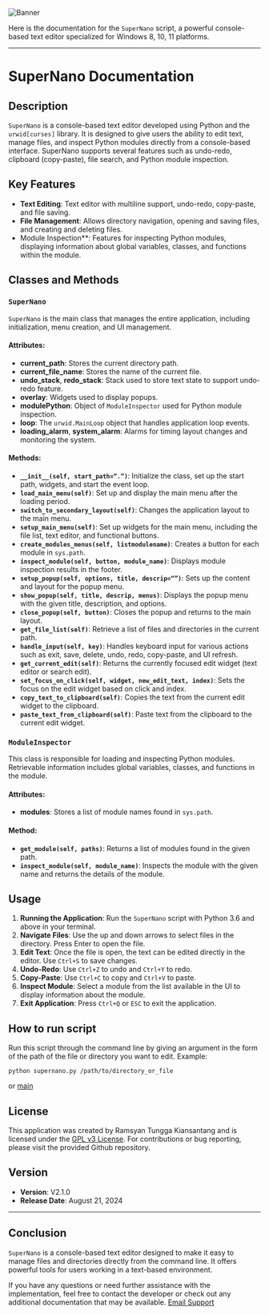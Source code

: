 <img src="https://repository-images.githubusercontent.com/847198464/b36c0223-b3fa-4846-8f82-21e1b48d7021" alt="Banner" style="max-width: 100%; height: auto;" />

Here is the documentation for the `SuperNano` script, a powerful console-based text editor specialized for Windows 8, 10, 11 platforms.

---

# SuperNano Documentation

## Description
`SuperNano` is a console-based text editor developed using Python and the `urwid[curses]` library. It is designed to give users the ability to edit text, manage files, and inspect Python modules directly from a console-based interface. SuperNano supports several features such as undo-redo, clipboard (copy-paste), file search, and Python module inspection.

## Key Features
- **Text Editing**: Text editor with multiline support, undo-redo, copy-paste, and file saving.
- **File Management**: Allows directory navigation, opening and saving files, and creating and deleting files.
- Module Inspection**: Features for inspecting Python modules, displaying information about global variables, classes, and functions within the module.


## Classes and Methods

### `SuperNano`
`SuperNano` is the main class that manages the entire application, including initialization, menu creation, and UI management.

#### Attributes:
- **current_path**: Stores the current directory path.
- **current_file_name**: Stores the name of the current file.
- **undo_stack**, **redo_stack**: Stack used to store text state to support undo-redo feature.
- **overlay**: Widgets used to display popups.
- **modulePython**: Object of `ModuleInspector` used for Python module inspection.
- **loop**: The `urwid.MainLoop` object that handles application loop events.
- **loading_alarm**, **system_alarm**: Alarms for timing layout changes and monitoring the system.

#### Methods:
- **`__init__(self, start_path=“.”)`**: Initialize the class, set up the start path, widgets, and start the event loop.
- **`load_main_menu(self)`**: Set up and display the main menu after the loading period.
- **`switch_to_secondary_layout(self)`**: Changes the application layout to the main menu.
- **`setup_main_menu(self)`**: Set up widgets for the main menu, including the file list, text editor, and functional buttons.
- **`create_modules_menus(self, listmodulename)`**: Creates a button for each module in `sys.path`.
- **`inspect_module(self, button, module_name)`**: Displays module inspection results in the footer.
- **`setup_popup(self, options, title, descrip=“”)`**: Sets up the content and layout for the popup menu.
- **`show_popup(self, title, descrip, menus)`**: Displays the popup menu with the given title, description, and options.
- **`close_popup(self, button)`**: Closes the popup and returns to the main layout.
- **`get_file_list(self)`**: Retrieve a list of files and directories in the current path.
- **`handle_input(self, key)`**: Handles keyboard input for various actions such as exit, save, delete, undo, redo, copy-paste, and UI refresh.
- **`get_current_edit(self)`**: Returns the currently focused edit widget (text editor or search edit).
- **`set_focus_on_click(self, widget, new_edit_text, index)`**: Sets the focus on the edit widget based on click and index.
- **`copy_text_to_clipboard(self)`**: Copies the text from the current edit widget to the clipboard.
- **`paste_text_from_clipboard(self)`**: Paste text from the clipboard to the current edit widget.

### `ModuleInspector`
This class is responsible for loading and inspecting Python modules. Retrievable information includes global variables, classes, and functions in the module.

#### Attributes:
- **modules**: Stores a list of module names found in `sys.path`.

#### Method:
- **`get_module(self, paths)`**: Returns a list of modules found in the given path.
- **`inspect_module(self, module_name)`**: Inspects the module with the given name and returns the details of the module.

## Usage
1. **Running the Application**: Run the `SuperNano` script with Python 3.6 and above in your terminal.
2. **Navigate Files**: Use the up and down arrows to select files in the directory. Press Enter to open the file.
3. **Edit Text**: Once the file is open, the text can be edited directly in the editor. Use `Ctrl+S` to save changes.
4. **Undo-Redo**: Use `Ctrl+Z` to undo and `Ctrl+Y` to redo.
5. **Copy-Paste**: Use `Ctrl+C` to copy and `Ctrl+V` to paste.
6. **Inspect Module**: Select a module from the list available in the UI to display information about the module.
7. **Exit Application**: Press `Ctrl+Q` or `ESC` to exit the application.

## How to run script
Run this script through the command line by giving an argument in the form of the path of the file or directory you want to edit. Example:
```
python supernano.py /path/to/directory_or_file
```
or [main](https://github.com/LcfherShell/SuperNano/tree/main)

## License
This application was created by Ramsyan Tungga Kiansantang and is licensed under the [GPL v3 License](https://github.com/LcfherShell/SuperNano/blob/V2.1.0/GPL-3.0.txt). For contributions or bug reporting, please visit the provided Github repository.

## Version
- **Version**: V2.1.0
- **Release Date**: August 21, 2024

---

## Conclusion
`SuperNano` is a console-based text editor designed to make it easy to manage files and directories directly from the command line. It offers powerful tools for users working in a text-based environment.

If you have any questions or need further assistance with the implementation, feel free to contact the developer or check out any additional documentation that may be available.  [Email Support](mailto:alfiandecker2@gmail.com,ramstungga2@gmail.com)
